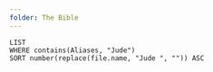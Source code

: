 ```yaml
---
folder: The Bible
---
```


```dataview
LIST 
WHERE contains(Aliases, "Jude")
SORT number(replace(file.name, "Jude ", "")) ASC
```
 
